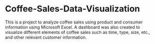 # Coffee-Sales-Data-Visualization
This is a project to analyze coffee sales using product and consumer information using Microsoft Excel. A dashboard was also created to visualize different elements of coffee sales such as time, type, size, etc., and other relevant customer information.
